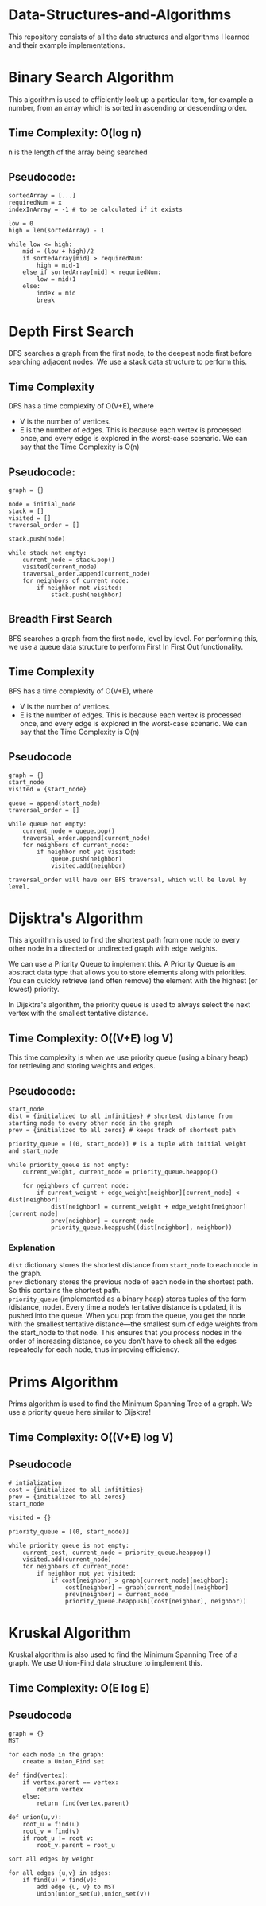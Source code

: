 # Data-Structures-and-Algorithms
This repository consists of all the data structures and algorithms I learned and their example implementations.

# Binary Search Algorithm
This algorithm is used to efficiently look up a particular item, for example a number, from an array which is sorted in ascending or descending order.

## Time Complexity: O(log n)
n is the length of the array being searched

## Pseudocode:
```
sortedArray = [...]
requiredNum = x
indexInArray = -1 # to be calculated if it exists

low = 0
high = len(sortedArray) - 1

while low <= high:
    mid = (low + high)/2
    if sortedArray[mid] > requiredNum:
        high = mid-1
    else if sortedArray[mid] < requriedNum:
        low = mid+1
    else:
        index = mid
        break
```

# Depth First Search
DFS searches a graph from the first node, to the deepest node first before searching adjacent nodes.
We use a stack data structure to perform this.

## Time Complexity
DFS has a time complexity of O(V+E), where
- V is the number of vertices.
- E is the number of edges.
This is because each vertex is processed once, and every edge is explored in the worst-case scenario.
We can say that the Time Complexity is O(n)

## Pseudocode:
```
graph = {}

node = initial_node
stack = []
visited = []
traversal_order = []

stack.push(node)

while stack not empty:
    current_node = stack.pop()
    visited(current_node)
    traversal_order.append(current_node)
    for neighbors of current_node:
        if neighbor not visited:
            stack.push(neighbor)
```

## Breadth First Search
BFS searches a graph from the first node, level by level. For performing this, we use a queue data structure to perform First In First Out functionality.

## Time Complexity
BFS has a time complexity of O(V+E), where
- V is the number of vertices.
- E is the number of edges.
This is because each vertex is processed once, and every edge is explored in the worst-case scenario.
We can say that the Time Complexity is O(n)

## Pseudocode
```
graph = {}
start_node
visited = {start_node}

queue = append(start_node)
traversal_order = []

while queue not empty:
    current_node = queue.pop()
    traversal_order.append(current_node)
    for neighbors of current_node:
        if neighbor not yet visited: 
            queue.push(neighbor)
            visited.add(neighbor)

traversal_order will have our BFS traversal, which will be level by level.
```

# Dijsktra's Algorithm
This algorithm is used to find the shortest path from one node to every other node in a directed or undirected graph with edge weights.

We can use a Priority Queue to implement this.
A Priority Queue is an abstract data type that allows you to store elements along with priorities. You can quickly retrieve (and often remove) the element with the highest (or lowest) priority.

In Dijsktra's algorithm, the priority queue is used to always select the next vertex with the smallest tentative distance.

## Time Complexity: O((V+E) log V)
This time complexity is when we use priority queue (using a binary heap) for retrieving and storing weights and edges. 

## Pseudocode:

```
start_node
dist = {initialized to all infinities} # shortest distance from starting node to every other node in the graph
prev = {initialized to all zeros} # keeps track of shortest path

priority_queue = [(0, start_node)] # is a tuple with initial weight and start_node

while priority_queue is not empty:
    current_weight, current_node = priority_queue.heappop()

    for neighbors of current_node:
        if current_weight + edge_weight[neighbor][current_node] < dist[neighbor]:
            dist[neighbor] = current_weight + edge_weight[neighbor][current_node]
            prev[neighbor] = current_node
            priority_queue.heappush((dist[neighbor], neighbor))

```

### Explanation
```dist``` dictionary stores the shortest distance from ```start_node``` to each node in the graph. <br />
```prev``` dictionary stores the previous node of each node in the shortest path. So this contains the shortest path.<br />
```priority_queue``` (implemented as a binary heap) stores tuples of the form (distance, node). Every time a node’s tentative distance is updated, it is pushed into the queue. When you pop from the queue, you get the node with the smallest tentative distance—the smallest sum of edge weights from the start_node to that node. This ensures that you process nodes in the order of increasing distance, so you don’t have to check all the edges repeatedly for each node, thus improving efficiency.<br />


# Prims Algorithm
Prims algorithm is used to find the Minimum Spanning Tree of a graph.
We use a priority queue here similar to Dijsktra!

## Time Complexity: O((V+E) log V)

## Pseudocode
```
# intialization
cost = {initialized to all infitities}
prev = {initialized to all zeros}
start_node

visited = {}

priority_queue = [(0, start_node)]

while priority_queue is not empty:
    current_cost, current_node = priority_queue.heappop()
    visited.add(current_node)
    for neighbors of current_node:
        if neighbor not yet visited:
            if cost[neighbor] > graph[current_node][neighbor]:
                cost[neighbor] = graph[current_node][neighbor]
                prev[neighbor] = current_node
                priority_queue.heappush((cost[neighbor], neighbor))
```

# Kruskal Algorithm
Kruskal algorithm is also used to find the Minimum Spanning Tree of a graph.
We use Union-Find data structure to implement this.

## Time Complexity: O(E log E)

## Pseudocode
```
graph = {}
MST

for each node in the graph:
    create a Union_Find set

def find(vertex):
    if vertex.parent == vertex:
        return vertex
    else:
        return find(vertex.parent)

def union(u,v):
    root_u = find(u)
    root_v = find(v)
    if root_u != root v:
        root_v.parent = root_u

sort all edges by weight

for all edges {u,v} in edges:
    if find(u) ≠ find(v):
        add edge {u, v} to MST
        Union(union_set(u),union_set(v))
```